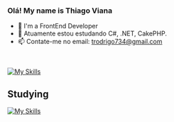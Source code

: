 ### Olá! My name is Thiago Viana

- 🚀 I'm a FrontEnd Developer
- 🔭 Atuamente estou estudando C#, .NET, CakePHP.
- 📫 Contate-me no email: trodrigo734@gmail.com

<div>
  <a href="https://github.com/thiagorvianas/">
</div>
  
<div style="display: inline_block"><br>
  
  [![My Skills](https://skills.thijs.gg/icons?i=react,js,ts,html,css,docker,git,mysql,nodejs)](https://skills.thijs.gg)
 
</div>
  
## Studying

  [![My Skills](https://skills.thijs.gg/icons?i=mongodb)](https://skills.thijs.gg)

  
 
</div>
